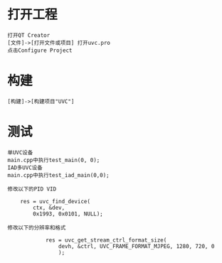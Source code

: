 # 打开工程

    打开QT Creator
    [文件]->[打开文件或项目] 打开uvc.pro
    点击Configure Project


# 构建

    [构建]->[构建项目"UVC"]


# 测试
    单UVC设备
    main.cpp中执行test_main(0, 0); 
    IAD多UVC设备
    main.cpp中执行test_iad_main(0,0);

    修改以下的PID VID

```
    res = uvc_find_device(
        ctx, &dev,
        0x1993, 0x0101, NULL);
```
    修改以下的分辨率和格式
```
            res = uvc_get_stream_ctrl_format_size(
                devh, &ctrl, UVC_FRAME_FORMAT_MJPEG, 1280, 720, 0
                );
```